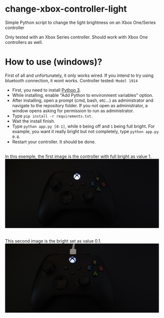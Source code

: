 # change-xbox-controller-light

Simple Python script to change the light brightness on an Xbox One/Series controller

Only tested with an Xbox Series controller. Should work with Xbox One controllers as well.

# How to use (windows)?
First of all and unfortunately, it only works wired. If you intend to try using bluetooth connection, it wont works.
Controller tested: ```Model 1914```

- First, you need to install [Python 3](https://www.python.org/downloads/).
- While installing, enable "Add Python to environment variables" option.
- After installing, open a prompt (cmd, bash, etc...) as administrator and navigate to the repository folder. If you not open as administrator, a window opens asking for permission to run as administrator.
- Type ```pip install -r requirements.txt```.
- Wait the install finish.
- Type ```python app.py [0-1]```, while ```0``` being off and ```1``` being full bright. For example, you want it really bright but not completely, type ```python app.py 0.8```.
- Restart your controller. It should be done.

</br>
In this exemple, the first image is the controller with full bright as value 1.
</br>
<img src="./photos/b-1-photo1.jpg" width="600"/>
</br>
</br>


This second image is the bright set as value 0.1.
<img src="./photos/w-0.1-photo1.jpg" width="600"/>